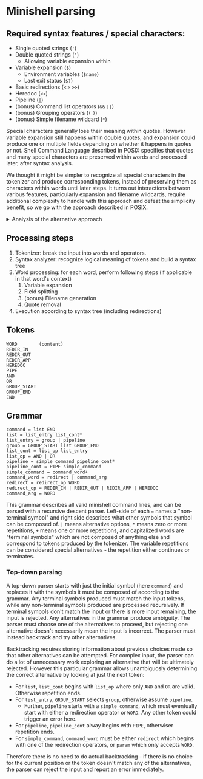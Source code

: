 
# Minishell parsing

## Required syntax features / special characters:

* Single quoted strings (`'`)
* Double quoted strings (`"`)
  * Allowing variable expansion within
* Variable expansion (`$`)
  * Environment variables (`$name`)
  * Last exit status (`$?`)
* Basic redirections (`<` `>` `>>`)
* Heredoc (`<<`)
* Pipeline (`|`)
* (bonus) Command list operators (`&&` `||`)
* (bonus) Grouping operators (`(` `)`)
* (bonus) Simple filename wildcard (`*`)

Special characters generally lose their meaning within quotes.
However variable expansion still happens within double quotes, and expansion could produce one or multiple fields depending on whether it happens in quotes or not.
Shell Command Language described in POSIX specifies that quotes and many special characters are preserved within words and processed later, after syntax analysis.

We thought it might be simpler to recognize all special characters in the tokenizer and produce corresponding tokens, instead of preserving them as characters within words until later steps.
It turns out interactions between various features, particularly expansion and filename wildcards, require additional complexity to handle with this approach and defeat the simplicity benefit, so we go with the approach described in POSIX.

<details>
<summary>Analysis of the alternative approach</summary>

Instead of preserving quotes, it might be simpler to recognize and remove all special symbols in the tokenizer.
The tokenizer would output plain fragment and expansion tokens which can be processed in a single pass.
Merge flag controls whether each fragment should be appended to the preceding field or start a new one.
Expansion tokens have a quoted and unquoted variant to disable or enable splitting into multiple plain fragments.
Filename wildcards are also put in their own token type to trigger filename generation.

Most special characters are not parsed in heredoc delimiter, but quotes are removed and the delimiter is flagged either quoted or unquoted.
Either the tokenizer needs to recognize the delimiter and output it as a parameter on the HEREDOC token, or we need to later reconstruct the original input (including special characters) from the various tokens that were produced.

POSIX shell (and Bash) process filename wildcards resulting from expansion, so with this approach we'll need to perform another simplified tokenization round on results of unquoted expansion.
This expansion can only produce plain fragments or filename wildcards - quotes or dollar signs inside variables don't trigger recursive processing.

Fields resulting from variable expansion can be merged into filename wildcards.
Therefore we can't assume all filename tokens are fully formed from tokenizer.
A later filename token can absorb preceding text tokens with inputs like `$var*`, and a filename token can't be processed right away if following tokens can merge with it, such as with `*$var`.

Merged fragments might also include literal `*` that should NOT be interpreted as special characters for the wildcard pattern.
Filename generator needs to know each special character's status as literal or wildcard.
Because we no longer have quotes at this stage, we need to keep active wildcard characters in their own tokens instead of merging with text, and pass token sequences to filename generator.
Without merging we still need to keep track where each pattern ends, and we'll have to scan ahead to see if there are wildcards or not, or pass every token through filename generator.

The resulting complexity from these caveats makes the original POSIX approach seem more attractive.
</details>

## Processing steps

1. Tokenizer: break the input into words and operators.
2. Syntax analyzer: recognize logical meaning of tokens and build a syntax tree
3. Word processing: for each word, perform following steps (if applicable in that word's context)
    1. Variable expansion
    2. Field splitting
    3. (bonus) Filename generation
    4. Quote removal
4. Execution according to syntax tree (including redirections)

## Tokens

```
WORD        (content)
REDIR_IN
REDIR_OUT
REDIR_APP
HEREDOC
PIPE
AND
OR
GROUP_START
GROUP_END
END
```

## Grammar

```
command = list END
list = list_entry list_cont*
list_entry = group | pipeline
group = GROUP_START list GROUP_END
list_cont = list_op list_entry
list_op = AND | OR
pipeline = simple_command pipeline_cont*
pipeline_cont = PIPE simple_command
simple_command = command_word+
command_word = redirect | command_arg
redirect = redirect_op WORD
redirect_op = REDIR_IN | REDIR_OUT | REDIR_APP | HEREDOC
command_arg = WORD
```

This grammar describes all valid minishell command lines, and can be parsed with a recursive descent parser.
Left-side of each `=` names a "non-terminal symbol" and right side describes what other symbols that symbol can be composed of.
`|` means alternative options, `*` means zero or more repetitions, `+` means one or more repetitions, and capitalized words are "terminal symbols" which are not composed of anything else and correspond to tokens produced by the tokenizer.
The variable repetitions can be considered special alternatives - the repetition either continues or terminates.

### Top-down parsing

A top-down parser starts with just the initial symbol (here `command`) and replaces it with the symbols it must be composed of according to the grammar.
Any terminal symbols produced must match the input tokens, while any non-terminal symbols produced are processed recursively.
If terminal symbols don't match the input or there is more input remaining, the input is rejected.
Any alternatives in the grammar produce ambiguity.
The parser must choose one of the alternatives to proceed, but rejecting one alternative doesn't necessarily mean the input is incorrect.
The parser must instead backtrack and try other alternatives.

Backtracking requires storing information about previous choices made so that other alternatives can be attempted.
For complex input, the parser can do a lot of unnecessary work exploring an alternative that will be ultimately rejected.
However this particular grammar allows unambiguosly determining the correct alternative by looking at just the next token:
* For `list`, `list_cont` begins with `list_op` where only `AND` and `OR` are valid. Otherwise repetition ends.
* For `list_entry`, `GROUP_START` selects `group`, otherwise assume `pipeline`.
  * Further, `pipeline` starts with a `simple_command`, which must eventually start with either a redirection operator or `WORD`. Any other token could trigger an error here.
* For `pipeline`, `pipeline_cont` alway begins with `PIPE`, otherwiser repetition ends.
* For `simple_command`, `command_word` must be either `redirect` which begins with one of the redirection operators, or `param` which only accepts `WORD`.

Therefore there is no need to do actual backtracking - if there is no choice for the current position or the token doesn't match any of the alternatives, the parser can reject the input and report an error immediately.
